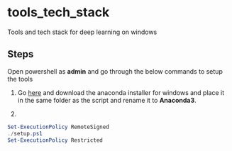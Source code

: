 # tools_tech_stack
Tools and tech stack for deep learning on windows

## Steps
Open powershell as **admin** and go through the below commands to setup the tools

1. Go [here](https://www.anaconda.com/products/individual) and download the anaconda installer for windows and place it in the same folder as the script and rename it to **Anaconda3**.

2.
 ```powershell
Set-ExecutionPolicy RemoteSigned
./setup.ps1
Set-ExecutionPolicy Restricted
```